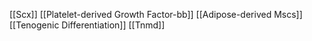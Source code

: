 [[Scx]]
[[Platelet-derived Growth Factor-bb]]
[[Adipose-derived Mscs]]
[[Tenogenic Differentiation]]
[[Tnmd]]
